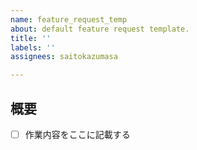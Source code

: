 ```yaml
---
name: feature_request_temp
about: default feature request template.
title: ''
labels: ''
assignees: saitokazumasa

---
```


## 概要
- [ ] 作業内容をここに記載する
